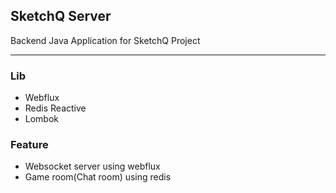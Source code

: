 ## SketchQ Server
Backend Java Application for SketchQ Project 

---

### Lib
- Webflux
- Redis Reactive
- Lombok

### Feature
- Websocket server using webflux
- Game room(Chat room) using redis
